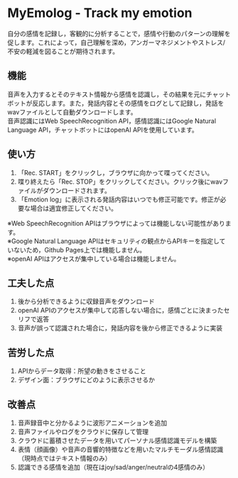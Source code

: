 # MyEmolog - Track my emotion
自分の感情を記録し，客観的に分析することで，感情や行動のパターンの理解を促します。これによって，自己理解を深め，アンガーマネジメントやストレス/不安の軽減を図ることが期待されます。  

## 機能  
音声を入力するとそのテキスト情報から感情を認識し，その結果を元にチャットボットが反応します。また，発話内容とその感情をログとして記録し，発話をwavファイルとして自動ダウンロードします。  
音声認識にはWeb SpeechRecognition API，感情認識にはGoogle Natural Language API，チャットボットにはopenAI APIを使用しています。  

## 使い方  
1. 「Rec. START」をクリックし，ブラウザに向かって喋ってください。
2. 喋り終えたら「Rec. STOP」をクリックしてください。クリック後にwavファイルがダウンロードされます。
3. 「Emotion log」に表示される発話内容はいつでも修正可能です。修正が必要な場合は適宜修正してください。  

※Web SpeechRecognition APIはブラウザによっては機能しない可能性があります。  
※Google Natural Language APIはセキュリティの観点からAPIキーを指定していないため，Github Pages上では機能しません。  
※openAI APIはアクセスが集中している場合は機能しません。

## 工夫した点
1. 後から分析できるように収録音声をダウンロード
2. openAI APIのアクセスが集中して応答しない場合に，感情ごとに決まったセリフで返答
3. 音声が誤って認識された場合に，発話内容を後から修正できるように実装

## 苦労した点 
1. APIからデータ取得：所望の動きをさせること
2. デザイン面：ブラウザにどのように表示させるか

## 改善点
1. 音声録音中と分かるように波形アニメーションを追加
2. 音声ファイルやログをクラウドに保存して管理
3. クラウドに蓄積させたデータを用いてパーソナル感情認識モデルを構築
4. 表情（顔画像）や音声の音響的特徴などを用いたマルチモーダル感情認識（現時点ではテキスト情報のみ）
5. 認識できる感情を追加（現在はjoy/sad/anger/neutralの4感情のみ）

